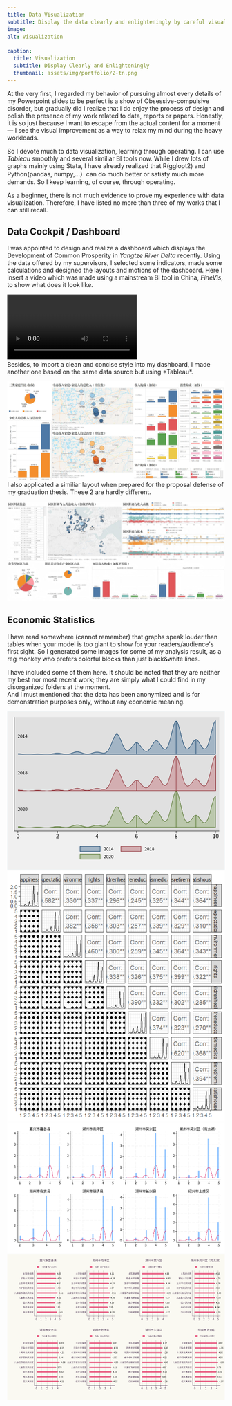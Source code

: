 ```yaml
---
title: Data Visualization
subtitle: Display the data clearly and enlighteningly by careful visual design. 
image:
alt: Visualization

caption:
  title: Visualization
  subtitle: Display Clearly and Enlighteningly
  thumbnail: assets/img/portfolio/2-tn.png
---
```

At the very first, I regarded my behavior of pursuing almost every details of my Powerpoint slides to be perfect is a show of Obsessive-compulsive disorder, but gradually did I realize that I do enjoy the process of design and polish the presence of my work related to data, reports or papers. Honestly, it is so just because I want to escape from the actual content for a moment — I see the visual improvement as a way to relax my mind during the heavy workloads.  

So I devote much to data visualization, learning through operating. I can use *Tableau* smoothly and several similiar BI tools now. While I drew lots of graphs mainly using Stata, I have already realized that R(gglopt2) and Python(pandas, numpy,...）can do much better or satisfy much more demands. So I keep learning, of course, through operating.   

As a beginner, there is not much evidence to prove my experience with data visualization. Therefore, I have listed no more than three of my works that I can still recall.  

## Data Cockpit / Dashboard
I was appointed to design and realize a dashboard which displays the Development of Common Prosperity in *Yangtze River Delta* recently. Using the data offered by my supervisors, I selected some indicators, made some calculations and designed the layouts and motions of the dashboard. Here I insert a video which was made using a mainstream BI tool in China, *FineVis*, to show what does it look like.

<video controls>
    <source src="assets/img/portfolio/dashboard-1.mp4" type="video/mp4">
    Your browser does not support the video tag.
</video>
<br>
Besides, to import a clean and concise style into my dashboard, I made another one based on the same data source but using *Tableau*.  
  
![dashboard-1](/assets/img/portfolio/dashboard-1.jpg)  
I also applicated a similiar layout when prepared for the proposal defense of my graduation thesis. These 2 are hardly different.  
  
![dashboard-2](/assets/img/portfolio/dashboard-2.jpg)  

## Economic Statistics  
I have read somewhere (cannot remember) that graphs speak louder than tables when your model is too giant to show for your readers/audience's first sight. So I generated some images for some of my analysis result, as a reg monkey who prefers colorful blocks than just black&white lines.

I have included some of them here. It should be noted that they are neither my best nor most recent work; they are simply what I could find in my disorganized folders at the moment.  
And I must mentioned that the data has been anonymized and is for demonstration purposes only, without any economic meaning.

![chart-1](/assets/img/portfolio/chart-1.png)  
![chart-2](/assets/img/portfolio/chart-2.png)  
![chart-3](/assets/img/portfolio/chart-3.png)  
![chart-4](/assets/img/portfolio/chart-4.png)  
